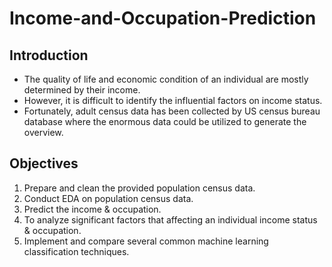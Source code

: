 # Income-and-Occupation-Prediction

## Introduction

-   The quality of life and economic condition of an individual are mostly determined by their income.
-   However, it is difficult to identify the influential factors on income status.
-   Fortunately, adult census data has been collected by US census bureau database where the enormous data could be utilized to generate the overview.

## Objectives

1.  Prepare and clean the provided population census data.
2.  Conduct EDA on population census data.
3.  Predict the income & occupation.
4.  To analyze significant factors that affecting an individual income status & occupation.
5.  Implement and compare several common machine learning classification techniques.
